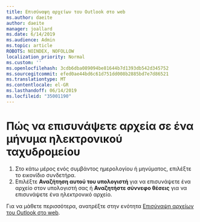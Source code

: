 ```yaml
---
title: Επισύναψη αρχείων του Outlook στο web
ms.author: daeite
author: daeite
manager: joallard
ms.date: 6/14/2019
ms.audience: Admin
ms.topic: article
ROBOTS: NOINDEX, NOFOLLOW
localization_priority: Normal
ms.custom: ''
ms.openlocfilehash: 3cdb6dba089094be81644b7d1393db542d345752
ms.sourcegitcommit: efed0ae44bd6c61d751dd008b2885bd7e7d86521
ms.translationtype: MT
ms.contentlocale: el-GR
ms.lasthandoff: 06/14/2019
ms.locfileid: "35001190"
---
```

# <a name="how-to-attach-files-to-an-email"></a>Πώς να επισυνάψετε αρχεία σε ένα μήνυμα ηλεκτρονικού ταχυδρομείου

1. Στο κάτω μέρος ενός συμβάντος ημερολογίου ή μηνύματος, επιλέξτε το εικονίδιο συνδετήρα.
1. Επιλέξτε **Αναζήτηση αυτού του υπολογιστή** για να επισυνάψετε ένα αρχείο στον υπολογιστή σας ή **Αναζητήστε σύννεφο θέσεις** για να επισυνάψετε ένα ηλεκτρονικό αρχείο.

Για να μάθετε περισσότερα, ανατρέξτε στην ενότητα [Επισύναψη αρχείων του Outlook στο web](https://support.office.com/article/48b8dca1-7a76-43ce-97d1-e1cf73893f55).